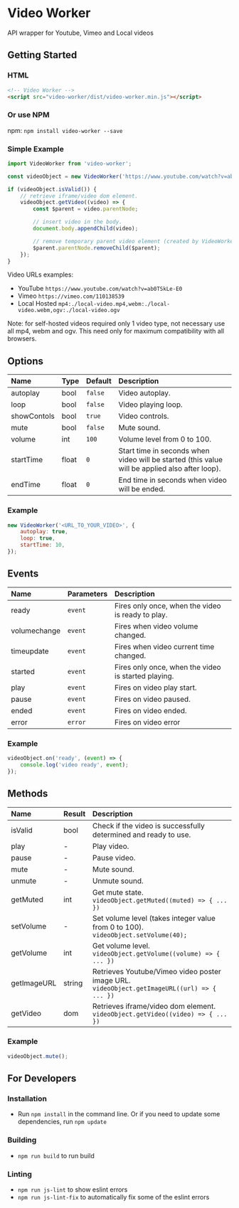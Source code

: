 # Video Worker

API wrapper for Youtube, Vimeo and Local videos

## Getting Started

### HTML

```html
<!-- Video Worker -->
<script src="video-worker/dist/video-worker.min.js"></script>
```

### Or use NPM

npm: `npm install video-worker --save`

### Simple Example

```javascript
import VideoWorker from 'video-worker';

const videoObject = new VideoWorker('https://www.youtube.com/watch?v=ab0TSkLe-E0');

if (videoObject.isValid()) {
    // retrieve iframe/video dom element.
    videoObject.getVideo((video) => {
        const $parent = video.parentNode;

        // insert video in the body.
        document.body.appendChild(video);

        // remove temporary parent video element (created by VideoWorker).
        $parent.parentNode.removeChild($parent);
    });
}
```

Video URLs examples:

* YouTube `https://www.youtube.com/watch?v=ab0TSkLe-E0`
* Vimeo `https://vimeo.com/110138539`
* Local Hosted `mp4:./local-video.mp4,webm:./local-video.webm,ogv:./local-video.ogv`

Note: for self-hosted videos required only 1 video type, not necessary use all mp4, webm and ogv. This need only for maximum compatibility with all browsers.

## Options

Name | Type | Default | Description
:--- | :--- | :------ | :----------
autoplay | bool | `false` | Video autoplay.
loop | bool | `false` | Video playing loop.
showContols | bool | `true` | Video controls.
mute | bool | `false` | Mute sound.
volume | int | `100` | Volume level from 0 to 100.
startTime | float | `0` | Start time in seconds when video will be started (this value will be applied also after loop).
endTime | float | `0` | End time in seconds when video will be ended.

### Example

```javascript
new VideoWorker('<URL_TO_YOUR_VIDEO>', {
    autoplay: true,
    loop: true,
    startTime: 10,
});
```

## Events

Name | Parameters | Description
:--- | :----- | :----------
ready | `event` | Fires only once, when the video is ready to play.
volumechange | `event` | Fires when video volume changed.
timeupdate | `event` | Fires when video current time changed.
started | `event` | Fires only once, when the video is started playing.
play | `event` | Fires on video play start.
pause | `event` | Fires on video paused.
ended | `event` | Fires on video ended.
error | `error` | Fires on video error

### Example

```javascript
videoObject.on('ready', (event) => {
    console.log('video ready', event);
});
```

## Methods

Name | Result | Description
:--- | :----- | :----------
isValid | bool | Check if the video is successfully determined and ready to use.
play | - | Play video.
pause | - | Pause video.
mute | - | Mute sound.
unmute | - | Unmute sound.
getMuted | int | Get mute state. `videoObject.getMuted((muted) => { ... })`
setVolume | - | Set volume level (takes integer value from 0 to 100). `videoObject.setVolume(40);`
getVolume | int | Get volume level. `videoObject.getVolume((volume) => { ... })`
getImageURL | string | Retrieves Youtube/Vimeo video poster image URL. `videoObject.getImageURL((url) => { ... })`
getVideo | dom | Retrieves iframe/video dom element. `videoObject.getVideo((video) => { ... })`

### Example

```javascript
videoObject.mute();
```

## For Developers

### Installation

* Run `npm install` in the command line. Or if you need to update some dependencies, run `npm update`

### Building

* `npm run build` to run build

### Linting

* `npm run js-lint` to show eslint errors
* `npm run js-lint-fix` to automatically fix some of the eslint errors
